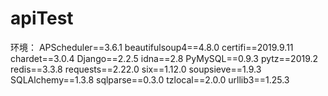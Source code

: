 # apiTest
环境：
APScheduler==3.6.1
beautifulsoup4==4.8.0
certifi==2019.9.11
chardet==3.0.4
Django==2.2.5
idna==2.8
PyMySQL==0.9.3
pytz==2019.2
redis==3.3.8
requests==2.22.0
six==1.12.0
soupsieve==1.9.3
SQLAlchemy==1.3.8
sqlparse==0.3.0
tzlocal==2.0.0
urllib3==1.25.3
